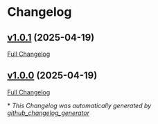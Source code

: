 # Changelog

## [v1.0.1](https://github.com/Varnasr/EquityStack/tree/v1.0.1) (2025-04-19)

[Full Changelog](https://github.com/Varnasr/EquityStack/compare/v1.0.0...v1.0.1)

## [v1.0.0](https://github.com/Varnasr/EquityStack/tree/v1.0.0) (2025-04-19)

[Full Changelog](https://github.com/Varnasr/EquityStack/compare/58f8aadf2e8a0ae8d4e3ffcb026524cf4193de92...v1.0.0)



\* *This Changelog was automatically generated by [github_changelog_generator](https://github.com/github-changelog-generator/github-changelog-generator)*
